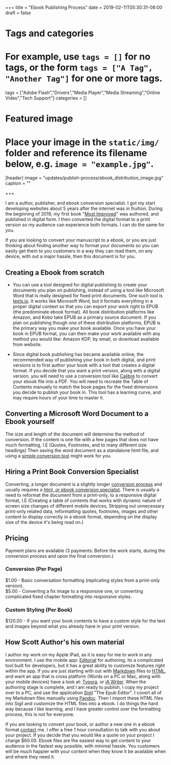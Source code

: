 +++
title = "Ebook Publishing Process"
date = 2019-02-11T05:30:31-08:00
draft = false

# Tags and categories
# For example, use `tags = []` for no tags, or the form `tags = ["A Tag", "Another Tag"]` for one or more tags.
tags = ["Adobe Flash","Drivers","Media Player","Media Streaming","Online Video","Tech Support"]
categories = []

# Featured image
# Place your image in the `static/img/` folder and reference its filename below, e.g. `image = "example.jpg"`.
[header]
image = "updates/publish-process/ebook_distribution_image.jpg"
caption = ""

+++

I am a author, publisher, and ebook conversion specialist. I got my start developing websites about 5 years after the internet was in fruition. During the beginning of 2019, my first book "[Most Improved](http://www.scottrlarson.com/publications/publication-most-improved/)" was authored, and published in digital form. I then converted the digital format to a print version so my audience can experience both formats. I can do the same for you. 

If you are looking to convert your manuscript to a ebook, or you are just thinking about finding another way to format your documents so you can easily get them to you customers in a way they can read them, on any device, with out a major hassle, then this document is for you.

## Creating a Ebook from scratch

- You can use a tool designed for digital publishing to create your documents you plan on publishing, instead of using a tool like Microsoft Word that is really designed for fixed print documents. One such tool is [texts.io](texts.io). It works like Microsoft Word, but it formats everything in a proper digital context so that you can export your work right to EPUB (the predominate ebook format). All book distribution platforms like Amazon, and Kobo take EPUB as a primary source document. If you plan on publishing though one of these distribution platforms, EPUB is the primary way you make your book available. Once you have your book in EPUB format, you can then make your work available with any method you would like: Amazon KDP, by email, or download available from website. 

- Since digital book publishing has became available online, the recommended way of publishing your book in both digital, and print versions is to first author your book with a tool that creates a digital format. If you decide that you want a print version, along with a digital version, you will need to use a conversion tool like [Calibre](https://calibre-ebook.com/) to convert your ebook file into a PDF. You will need to recreate the Table of Contents manually to match the book pages for the fixed dimensions you decide to publish your book in. This tool has a learning curve, and may require hours of your time to master it. 

## Converting a Microsoft Word Document to a Ebook yourself
The size and length of the document will determine the method of conversion.
If the content is one file with a few pages that does not have much formatting, I.E (Quotes, Footnotes, and to many different size headings) Then saving the word document as a standalone html file, and using a [simple conversion tool](https://www.nchsoftware.com/documentconvert/index.html) might work for you.

## Hiring a Print Book Conversion Specialist
Converting, a longer document is a slightly longer [conversion process](http://www.scottrlarson.com/projects/ebooks/world-sakharov/) and usually requires a [html, or ebook conversion specialist](http://www.scottrlarson.com/services/content/publishing/ebook/).  There is usually a need to reformat the document from a print-only, to a responsive digital format, I.E (Creating a table of contents that works with dynamic nature of screen size changes of different mobile devices, Stripping out unnecessary print-only related data, reformatting quotes, footnotes, images and other content to display correctly in a ebook format, depending on the display size of the device it's being read on.)

## Pricing
Payment plans are available (3 payments: Before the work starts, during the conversion process and upon the final conversion.)
### Conversion (Per Page)
$1.00 - Basic conversation formatting (replicating styles from a print-only version).  
$5.00 - Converting a fix image to a responsive one, or converting complicated fixed chapter formatting into responsive styles.  

### Custom Styling (Per Book)

$120.00 - If you want your book contents to have a custom style for the text and images beyond what you already have in your print version. 

## How Scott Author's his own material

I author my work on my Apple iPad, as it is easy for me to work in any environment. I use the mobile app: [Editorial](https://omz-software.com/editorial/) for authoring, its a complicated tool built for developers, but it has a great ability to customize features right within the app. If you are just starting with out with [Markdown](https://en.wikipedia.org/wiki/Markdown) files to [HTML](https://en.wikipedia.org/wiki/HTML), and want an app that is cross platform (Words on a PC or Mac, along with your mobile devices) have a look at: [Typora](https://typora.io/), or  [iA Writer](https://ia.net/writer). When the authoring stage is complete, and I am ready to publish, I copy my project over to a PC, and use the application [Sigil](https://www.sigil-ebook.com/) "The Epub Editor". I covert all of my Markdown files manually using [Pandoc](https://pandoc.org/). Then I import these HTML files into Sigil and customize the HTML files into a ebook. I do things the hard way because I like learning, and I have greater control over the formatting process, this is not for everyone.

If you are looking to convert your book, or author a new one in a ebook format [contact](/contact) me. I offer a free 1 hour consultation to talk with you about your project. If you decide that you would like a quote on your project I charge $60.00. Ebook files are the easiest way to get content to your audience in the fastest way possible, with minimal hassle. You customers will be much happier with your content when they know it be available when and where they need it.
